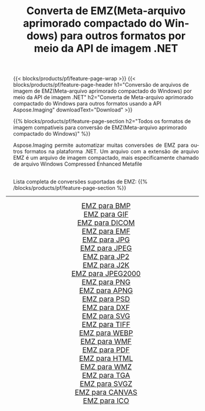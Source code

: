 ﻿---
title: Converta de EMZ(Meta-arquivo aprimorado compactado do Windows) para outros formatos por meio da API de imagem .NET 
weight: 3920
url: /pt/net/conversion/from/emz 
lang: pt
langdirlevel: 2
locales: zh-hans,ja,it,ru,de,es,fr,nl,id,lt,pl,pt,vi,tr,ko,zh-hant,ar,hi,th,sv,cs,uk,he
description: Usando Aspose.Imaging você pode facilmente converter de EMZ(Meta-arquivo aprimorado compactado do Windows) para outros formatos
---

{{< blocks/products/pf/feature-page-wrap >}}
{{< blocks/products/pf/feature-page-header h1="Conversão de arquivos de imagem de EMZ(Meta-arquivo aprimorado compactado do Windows) por meio da API de imagem .NET" h2="Converta de Meta-arquivo aprimorado compactado do Windows para outros formatos usando a API Aspose.Imaging" downloadText="Download" >}}


{{% blocks/products/pf/feature-page-section  h2="Todos os formatos de imagem compatíveis para conversão de EMZ(Meta-arquivo aprimorado compactado do Windows)" %}}
<p align=justify>Aspose.Imaging permite automatizar muitas conversões de EMZ para outros formatos na plataforma .NET. Um arquivo com a extensão de arquivo EMZ é um arquivo de imagem compactado, mais especificamente chamado de arquivo Windows Compressed Enhanced Metafile</p>
<br/>
Lista completa de conversões suportadas de EMZ:
{{% /blocks/products/pf/feature-page-section %}}
<div class="container-fluid productfamilypage bg-gray">
    <div class="convertypes bg-gray agp-content section">
        <div class="container">
		<hr style="margin-left:-20px;"/>
		<div class="row other-converters" style="gap: 10px;font-size: 19px;text-align:center;">
		    <div class='col-md-2 other-converter remove-lp remove-rp'><a href="/imaging/pt/net/conversion/emz-to-bmp" style="padding:15px;">EMZ para BMP</a></div><div class='col-md-2 other-converter remove-lp remove-rp'><a href="/imaging/pt/net/conversion/emz-to-gif" style="padding:15px;">EMZ para GIF</a></div><div class='col-md-2 other-converter remove-lp remove-rp'><a href="/imaging/pt/net/conversion/emz-to-dicom" style="padding:15px;">EMZ para DICOM</a></div><div class='col-md-2 other-converter remove-lp remove-rp'><a href="/imaging/pt/net/conversion/emz-to-emf" style="padding:15px;">EMZ para EMF</a></div><div class='col-md-2 other-converter remove-lp remove-rp'><a href="/imaging/pt/net/conversion/emz-to-jpg" style="padding:15px;">EMZ para JPG</a></div><div class='col-md-2 other-converter remove-lp remove-rp'><a href="/imaging/pt/net/conversion/emz-to-jpeg" style="padding:15px;">EMZ para JPEG</a></div><div class='col-md-2 other-converter remove-lp remove-rp'><a href="/imaging/pt/net/conversion/emz-to-jp2" style="padding:15px;">EMZ para JP2</a></div><div class='col-md-2 other-converter remove-lp remove-rp'><a href="/imaging/pt/net/conversion/emz-to-j2k" style="padding:15px;">EMZ para J2K</a></div><div class='col-md-2 other-converter remove-lp remove-rp'><a href="/imaging/pt/net/conversion/emz-to-jpeg2000" style="padding:15px;">EMZ para JPEG2000</a></div><div class='col-md-2 other-converter remove-lp remove-rp'><a href="/imaging/pt/net/conversion/emz-to-png" style="padding:15px;">EMZ para PNG</a></div><div class='col-md-2 other-converter remove-lp remove-rp'><a href="/imaging/pt/net/conversion/emz-to-apng" style="padding:15px;">EMZ para APNG</a></div><div class='col-md-2 other-converter remove-lp remove-rp'><a href="/imaging/pt/net/conversion/emz-to-psd" style="padding:15px;">EMZ para PSD</a></div><div class='col-md-2 other-converter remove-lp remove-rp'><a href="/imaging/pt/net/conversion/emz-to-dxf" style="padding:15px;">EMZ para DXF</a></div><div class='col-md-2 other-converter remove-lp remove-rp'><a href="/imaging/pt/net/conversion/emz-to-svg" style="padding:15px;">EMZ para SVG</a></div><div class='col-md-2 other-converter remove-lp remove-rp'><a href="/imaging/pt/net/conversion/emz-to-tiff" style="padding:15px;">EMZ para TIFF</a></div><div class='col-md-2 other-converter remove-lp remove-rp'><a href="/imaging/pt/net/conversion/emz-to-webp" style="padding:15px;">EMZ para WEBP</a></div><div class='col-md-2 other-converter remove-lp remove-rp'><a href="/imaging/pt/net/conversion/emz-to-wmf" style="padding:15px;">EMZ para WMF</a></div><div class='col-md-2 other-converter remove-lp remove-rp'><a href="/imaging/pt/net/conversion/emz-to-pdf" style="padding:15px;">EMZ para PDF</a></div><div class='col-md-2 other-converter remove-lp remove-rp'><a href="/imaging/pt/net/conversion/emz-to-html" style="padding:15px;">EMZ para HTML</a></div><div class='col-md-2 other-converter remove-lp remove-rp'><a href="/imaging/pt/net/conversion/emz-to-wmz" style="padding:15px;">EMZ para WMZ</a></div><div class='col-md-2 other-converter remove-lp remove-rp'><a href="/imaging/pt/net/conversion/emz-to-tga" style="padding:15px;">EMZ para TGA</a></div><div class='col-md-2 other-converter remove-lp remove-rp'><a href="/imaging/pt/net/conversion/emz-to-svgz" style="padding:15px;">EMZ para SVGZ</a></div><div class='col-md-2 other-converter remove-lp remove-rp'><a href="/imaging/pt/net/conversion/emz-to-canvas" style="padding:15px;">EMZ para CANVAS</a></div><div class='col-md-2 other-converter remove-lp remove-rp'><a href="/imaging/pt/net/conversion/emz-to-ico" style="padding:15px;">EMZ para ICO</a></div>
                </div>
        </div>
    </div>
</div>
<br/>

